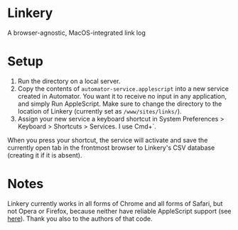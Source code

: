 # Linkery

A browser-agnostic, MacOS-integrated link log

# Setup

1. Run the directory on a local server.
2. Copy the contents of `automator-service.applescript` into a new service created in Automator. You want it to receive no input in any application, and simply Run AppleScript. Make sure to change the directory to the location of Linkery (currently set as `/www/sites/links/`).
3. Assign your new service a keyboard shortcut in System Preferences > Keyboard > Shortcuts > Services. I use Cmd+\`.

When you press your shortcut, the service will activate and save the currently open tab in the frontmost browser to Linkery's CSV database (creating it if it is absent).

# Notes

Linkery currently works in all forms of Chrome and all forms of Safari, but not Opera or Firefox, because neither have reliable AppleScript support (see [here](https://gist.github.com/vitorgalvao/5392178)). Thank you also to the authors of that code.

